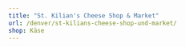 ```yaml
---
title: "St. Kilian's Cheese Shop & Market"
url: /denver/st-kilians-cheese-shop-und-market/
shop: Käse
---
```

